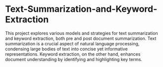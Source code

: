 # Text-Summarization-and-Keyword-Extraction
This project explores various models and strategies for text summarization and keyword extraction, both pre and post document summarization. Text summarization is a crucial aspect of natural language processing, condensing large bodies of text into concise yet informative representations. Keyword extraction, on the other hand, enhances document understanding by identifying and highlighting key terms.
